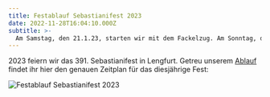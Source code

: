 ```yaml
---
title: Festablauf Sebastianifest 2023
date: 2022-11-28T16:04:10.000Z
subtitle: >-
  Am Samstag, den 21.1.23, starten wir mit dem Fackelzug. Am Sonntag, den 22.1. ...
---
```


2023 feiern wir das 391. Sebastianifest in Lengfurt. Getreu unserem [Ablauf](/ablauf/) findet ihr hier den genauen Zeitplan für das diesjährige Fest:

![Festablauf Sebastianifest 2023](/img/2023/Ablauf2023.jpg)
